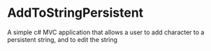 # AddToStringPersistent
A simple c# MVC application that allows a user to add character to a persistent string, and to edit the string
